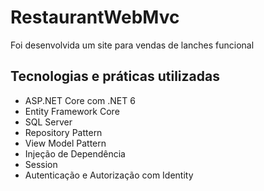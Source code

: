 # RestaurantWebMvc

Foi desenvolvida um site para vendas de lanches funcional

## Tecnologias e práticas utilizadas
- ASP.NET Core com .NET 6
- Entity Framework Core
- SQL Server 
- Repository Pattern
- View Model Pattern
- Injeção de Dependência
- Session
- Autenticação e Autorização com Identity 
